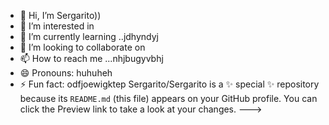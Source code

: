 - 👋 Hi, I’m Sergarito))
- 👀 I’m interested in 
- 🌱 I’m currently learning ..jdhyndyj
- 💞️ I’m looking to collaborate on 
- 📫 How to reach me ...nhjbugyvbhj
- 😄 Pronouns: huhuheh
- ⚡ Fun fact: odfjoewigktep
Sergarito/Sergarito is a ✨ special ✨ repository because its `README.md` (this file) appears on your GitHub profile.
You can click the Preview link to take a look at your changes.
--->
